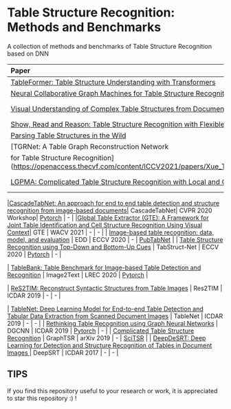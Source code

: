 # Table Structure Recognition: Methods and Benchmarks
A collection of methods and benchmarks of Table Structure Recognition based on DNN

|    Paper    |  Method |  Conference |  Code | Benchmark |
|  :---------  | :------:  | :------: | :------: | :------: |
| [TableFormer: Table Structure Understanding with Transformers](https://arxiv.org/abs/2203.01017) | TableFormer | ACL 2022 | - | [SythTabNet](https://github.com/IBM/SynthTabNet)
| [Neural Collaborative Graph Machines for Table Structure Recognition](https://arxiv.org/abs/2111.13359) | NCGM | CVPR 2022 | - | - |
| [Visual Understanding of Complex Table Structures from Document Images](https://openaccess.thecvf.com/content/WACV2022/papers/Raja_Visual_Understanding_of_Complex_Table_Structures_From_Document_Images_WACV_2022_paper.pdf) | |TOD-Net | WACV 2022 | - | [TUCD](https://github.com/sachinraja13/TUCD)|
| [Show, Read and Reason: Table Structure Recognition with Flexible Context Aggregator](https://dl.acm.org/doi/abs/10.1145/3474085.3481534) | FLAG | MM 2021 | - | - |
| [Parsing Table Structures in the Wild](https://openaccess.thecvf.com/content/ICCV2021/papers/Long_Parsing_Table_Structures_in_the_Wild_ICCV_2021_paper.pdf) | Cycle | ICCV 2021 | - | [WTW](https://github.com/wangwen-whu/WTW-Dataset) |
| [TGRNet: A Table Graph Reconstruction Network
for Table Structure Recognition](https://openaccess.thecvf.com/content/ICCV2021/papers/Xue_TGRNet_A_Table_Graph_Reconstruction_Network_for_Table_Structure_Recognition_ICCV_2021_paper.pdf) | TGRNet | ICCV 2021 | [Pytorch](https://github.com/xuewenyuan/TGRNet) | [TableGraph-350K](https://github.com/xuewenyuan/TGRNet)|
|[LGPMA: Complicated Table Structure Recognition with Local and Global Pyramid Mask Alignment](https://arxiv.org/abs/2105.06224)| LGPMA | ICDAR 2021 | [Pytorch](https://github.com/hikopensource/DAVAR-Lab-OCR/tree/main/demo/table_recognition/lgpma) | - |

|[CascadeTabNet: An approach for end to end table detection and structure recognition from image-based documents](https://arxiv.org/abs/2004.12629)| CascadeTabNet| CVPR 2020 Workshop| [Pytorch](https://github.com/DevashishPrasad/CascadeTabNet) | - |
|[Global Table Extractor (GTE): A Framework for Joint Table Identification and
Cell Structure Recognition Using Visual Context](https://openaccess.thecvf.com/content/WACV2021/papers/Zheng_Global_Table_Extractor_GTE_A_Framework_for_Joint_Table_Identification_WACV_2021_paper.pdf)| GTE | WACV 2021 | - | - |
| [Image-based table recognition: data, model, and
evaluation](https://arxiv.org/pdf/1911.10683.pdfy) | EDD | ECCV 2020 | - | [PubTabNet](https://github.com/ibm-aur-nlp/PubTabNet) |
| [Table Structure Recognition using Top-Down and Bottom-Up Cues](https://arxiv.org/abs/2010.04565) | TabStruct-Net | ECCV 2020 | [Pytorch](https://github.com/sachinraja13/TabStructNet.git) | - |

| [TableBank: Table Benchmark for Image-based Table Detection and Recognition](https://aclanthology.org/2020.lrec-1.236/) | Image2Text | LREC 2020 | [Pytorch](https://github.com/SubmissionsIn/Multi-VAE) |

| [ReS2TIM: Reconstruct Syntactic Structures from Table Images](https://xuewenyuan.github.io/files/ICDAR2019-ReS2TIM-WenyuanXue.pdf) | Res2TIM | ICDAR 2019 | - | - |

| [TableNet: Deep Learning Model for End-to-end Table Detection and Tabular Data Extraction from Scanned Document Images](https://ieeexplore.ieee.org/abstract/document/8978013) | TableNet | ICDAR 2019 | - | - |
| [Rethinking Table Recognition using Graph Neural Networks](https://ieeexplore.ieee.org/abstract/document/8978070) | DGCNN | ICDAR 2019 | [Pytorch](https://github.com/shahrukhqasim/TIES-2.0) | - |
| [Complicated Table Structure Recognition](https://arxiv.org/pdf/1908.04729.pdf?ref=https://githubhelp.com) | GraphTSR | arXiv 2019 | - | [SciTSR](https://github.com/Academic-Hammer/SciTSR) |
| [DeepDeSRT: Deep Learning for Detection and Structure Recognition of Tables in Document Images
](https://www.dfki.de/fileadmin/user_upload/import/9672_PID4966073.pdf) | DeepSRT | ICDAR 2017 | - | - |


## TIPS
If you find this repository useful to your research or work, it is appreciated to star this repository :) ! 
